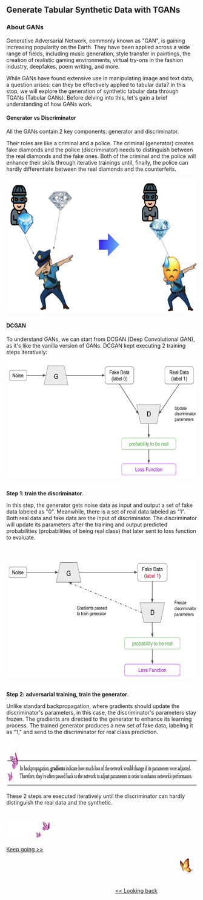 ## Generate Tabular Synthetic Data with TGANs

### About GANs

Generative Adversarial Network, commonly known as "GAN", is gaining increasing popularity on the Earth. They have been applied across a wide range of fields, including music generation, style transfer in paintings, the creation of realistic gaming environments, virtual try-ons in the fashion industry, deepfakes, poem writing, and more.

While GANs have found extensive use in manipulating image and text data, a question arises: can they be effectively applied to tabular data? In this stop, we will explore the generation of synthetic tabular data through TGANs (Tabular GANs). Before delving into this, let's gain a brief understanding of how GANs work.


#### Generator vs Discriminator

All the GANs contain 2 key components: generator and discriminator. 

Their roles are like a criminal and a police. The criminal (generator) creates fake diamonds and the police (discriminator) needs to distinguish between the real diamonds and the fake ones. Both of the criminal and the police will enhance their skills through iterative trainings until, finally, the police can hardly differentiate between the real diamonds and the counterfeits.

<img src="https://github.com/lady-h-world/My_Garden/blob/main/images/Secret_Guest_images/manga_dcgan.png" width="744" height="359" />


#### DCGAN 

To understand GANs, we can start from DCGAN (Deep Convolutional GAN), as it's like the vanilla version of GANs. DCGAN kept executing 2 training steps iteratively:

<p>
<img align="left" src="https://github.com/lady-h-world/My_Garden/blob/main/images/Secret_Guest_images/dcgan_step_1.png" width="623" height="310" />
<p>&nbsp;</p>

<b>Step 1: train the discriminator</b>.

In this step, the generator gets noise data as input and output a set of fake data labeled as "0". Meanwhile, there is a set of real data labeled as "1". Both real data and fake data are the input of discriminator. The discriminator will update its parameters after the training and output predicted probabilities (probabilities of being real class) that later sent to loss function to evaluate.

</p>
<p>&nbsp;</p>

<p>
<img align="left" src="https://github.com/lady-h-world/My_Garden/blob/main/images/Secret_Guest_images/dcgan_step_2.png" width="623" height="320" />
<p>&nbsp;</p>

<b>Step 2: adversarial training, train the generator</b>.

Unlike standard backpropagation, where gradients should update the discriminator's parameters, in this case, the discriminator's parameters stay frozen. The gradients are directed to the generator to enhance its learning process. The trained generator produces a new set of fake data, labeling it as "1," and send to the discriminator for real class prediction.

</p>
<p>&nbsp;</p>

<p align="left">
<img src="https://github.com/lady-h-world/My_Garden/blob/main/images/notes/gradients.png" width="880" height="90" />
</p>

These 2 steps are executed iteratively until the discriminator can hardly distinguish the real data and the synthetic.

#
<p align="left">
<img src="https://github.com/lady-h-world/My_Garden/blob/main/images/follow_us.png" width="120" height="50" />
</p>

[Keep going >>][1]

<p align="right">
<img src="https://github.com/lady-h-world/My_Garden/blob/main/images/going_back.png" width="60" height="44" />
</p>

&nbsp;&nbsp;&nbsp;&nbsp;&nbsp;&nbsp;&nbsp;&nbsp;&nbsp;&nbsp;&nbsp;&nbsp;&nbsp;&nbsp;&nbsp;&nbsp;&nbsp;&nbsp;&nbsp;&nbsp;&nbsp;&nbsp;&nbsp;&nbsp;&nbsp;&nbsp;&nbsp;&nbsp;&nbsp;&nbsp;&nbsp;&nbsp;&nbsp;&nbsp;&nbsp;&nbsp;&nbsp;&nbsp;&nbsp;&nbsp;&nbsp;&nbsp;&nbsp;&nbsp;&nbsp;&nbsp;&nbsp;&nbsp;&nbsp;&nbsp;&nbsp;&nbsp;&nbsp;&nbsp;&nbsp;&nbsp;&nbsp;&nbsp;&nbsp;&nbsp;&nbsp;&nbsp;&nbsp;&nbsp;&nbsp;&nbsp;&nbsp;&nbsp;&nbsp;&nbsp;&nbsp;&nbsp;&nbsp;&nbsp;&nbsp;&nbsp;&nbsp;&nbsp;&nbsp;&nbsp;&nbsp;&nbsp;&nbsp;&nbsp;&nbsp;&nbsp;&nbsp;&nbsp;&nbsp;&nbsp;&nbsp;&nbsp;&nbsp;&nbsp;&nbsp;&nbsp;&nbsp;&nbsp;&nbsp;&nbsp;&nbsp;&nbsp;&nbsp;&nbsp;&nbsp;&nbsp;&nbsp;&nbsp;&nbsp;&nbsp;&nbsp;&nbsp;&nbsp;&nbsp;&nbsp;&nbsp;&nbsp;&nbsp;&nbsp;&nbsp;&nbsp;&nbsp;&nbsp;&nbsp;&nbsp;&nbsp;&nbsp;&nbsp;&nbsp;&nbsp;&nbsp;&nbsp;&nbsp;&nbsp;&nbsp;&nbsp;&nbsp;&nbsp;&nbsp;&nbsp;&nbsp;&nbsp;&nbsp;&nbsp;&nbsp;&nbsp;&nbsp;&nbsp;&nbsp;&nbsp;&nbsp;&nbsp;&nbsp;&nbsp;&nbsp;&nbsp;&nbsp;&nbsp;&nbsp;&nbsp;&nbsp;&nbsp;&nbsp;&nbsp;&nbsp;&nbsp;&nbsp;&nbsp;&nbsp;&nbsp;&nbsp;&nbsp;&nbsp;&nbsp;&nbsp;&nbsp;&nbsp;&nbsp;&nbsp;&nbsp;&nbsp;&nbsp;&nbsp;&nbsp;&nbsp;&nbsp;&nbsp;&nbsp;&nbsp;&nbsp;&nbsp;&nbsp;&nbsp;&nbsp;&nbsp;&nbsp;&nbsp;&nbsp;&nbsp;&nbsp;&nbsp;[<< Looking back][2]

[1]:https://github.com/lady-h-world/My_Garden/blob/main/reading_pages/Secret_Guest/tgans2.md
[2]:https://github.com/lady-h-world/My_Garden/blob/main/reading_pages/Secret_Guest/secret_guest.md
